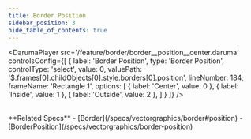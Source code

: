 ```yaml
---
title: Border Position
sidebar_position: 3
hide_table_of_contents: true
---
```


<DarumaPlayer
  src='/feature/border/border__position__center.daruma'
  controlsConfig={[
    {
      label:  'Border Position',
      type: 'Border Position',
      controlType: 'select',
      value: 0,
      valuePath: '$.frames[0].childObjects[0].style.borders[0].position',
      lineNumber: 184,
      frameName: 'Rectangle 1',
      options: [
        {
          label: 'Center',
          value: 0
        },
        {
          label: 'Inside',
          value: 1
        },
        {
          label: 'Outside',
          value: 2
        },
      ]
    }
  ]}
/>

<br />
**Related Specs**
- [Border](/specs/vectorgraphics/border#position)
- [BorderPosition](/specs/vectorgraphics/border-position)
